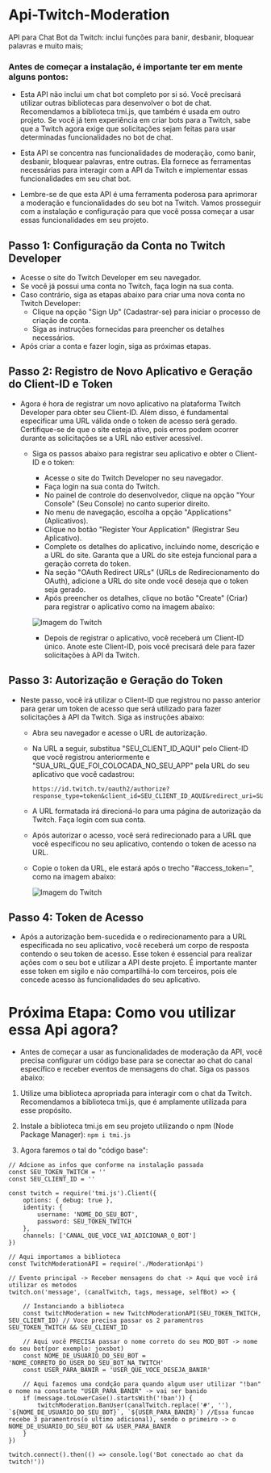 # Api-Twitch-Moderation
API para Chat Bot da Twitch: inclui funções para banir, desbanir, bloquear palavras e muito mais;

### Antes de começar a instalação, é importante ter em mente alguns pontos:
- Esta API não inclui um chat bot completo por si só. Você precisará utilizar outras bibliotecas para desenvolver o bot de chat. Recomendamos a biblioteca tmi.js, que também é usada em outro projeto. Se você já tem experiência em criar bots para a Twitch, sabe que a Twitch agora exige que solicitações sejam feitas para usar determinadas funcionalidades no bot de chat.

- Esta API se concentra nas funcionalidades de moderação, como banir, desbanir, bloquear palavras, entre outras. Ela fornece as ferramentas necessárias para interagir com a API da Twitch e implementar essas funcionalidades em seu chat bot.

- Lembre-se de que esta API é uma ferramenta poderosa para aprimorar a moderação e funcionalidades do seu bot na Twitch. Vamos prosseguir com a instalação e configuração para que você possa começar a usar essas funcionalidades em seu projeto.

## Passo 1: Configuração da Conta no Twitch Developer
- Acesse o site do Twitch Developer em seu navegador.
- Se você já possui uma conta no Twitch, faça login na sua conta.
- Caso contrário, siga as etapas abaixo para criar uma nova conta no Twitch Developer:
  - Clique na opção "Sign Up" (Cadastrar-se) para iniciar o processo de criação de conta.
  - Siga as instruções fornecidas para preencher os detalhes necessários.
- Após criar a conta e fazer login, siga as próximas etapas.

## Passo 2: Registro de Novo Aplicativo e Geração do Client-ID e Token
- Agora é hora de registrar um novo aplicativo na plataforma Twitch Developer para obter seu Client-ID. Além disso, é fundamental especificar uma URL válida onde o token de acesso será gerado. Certifique-se de que o site esteja ativo, pois erros podem ocorrer durante as solicitações se a URL não estiver acessível.
  - Siga os passos abaixo para registrar seu aplicativo e obter o Client-ID e o token:
    - Acesse o site do Twitch Developer no seu navegador.
    - Faça login na sua conta do Twitch.
    - No painel de controle do desenvolvedor, clique na opção "Your Console" (Seu Console) no canto superior direito.
    - No menu de navegação, escolha a opção "Applications" (Aplicativos).
    - Clique no botão "Register Your Application" (Registrar Seu Aplicativo).
    - Complete os detalhes do aplicativo, incluindo nome, descrição e a URL do site. Garanta que a URL do site esteja funcional para a geração correta do token.
    - Na seção "OAuth Redirect URLs" (URLs de Redirecionamento do OAuth), adicione a URL do site onde você deseja que o token seja gerado.
    - Após preencher os detalhes, clique no botão "Create" (Criar) para registrar o aplicativo como na imagem abaixo:
    
    ![Imagem do Twitch](https://i.imgur.com/lO2Ilej.jpg)

    - Depois de registrar o aplicativo, você receberá um Client-ID único. Anote este Client-ID, pois você precisará dele para fazer solicitações à API da Twitch.

## Passo 3: Autorização e Geração do Token
- Neste passo, você irá utilizar o Client-ID que registrou no passo anterior para gerar um token de acesso que será utilizado para fazer solicitações à API da Twitch. Siga as instruções abaixo:
  - Abra seu navegador e acesse o URL de autorização.
  - Na URL a seguir, substitua "SEU_CLIENT_ID_AQUI" pelo Client-ID que você registrou anteriormente e "SUA_URL_QUE_FOI_COLOCADA_NO_SEU_APP" pela URL do seu aplicativo que você cadastrou:
    ```
    https://id.twitch.tv/oauth2/authorize?response_type=token&client_id=SEU_CLIENT_ID_AQUI&redirect_uri=SUA_URL_QUE_FOI_COLOCADA_NO_SEU_APP&scope=chat:read+chat:edit+channel:moderate+whispers:read+whispers:edit+channel_editor+moderator:manage:banned_users+moderation:read+moderator:manage:banned_users+moderator:manage:chat_messages+moderator:read:chatters+moderator:manage:blocked_terms+moderator:manage:chat_messages
    ```
  - A URL formatada irá direcioná-lo para uma página de autorização da Twitch. Faça login com sua conta.
  - Após autorizar o acesso, você será redirecionado para a URL que você especificou no seu aplicativo, contendo o token de acesso na URL.
  - Copie o token da URL, ele estará após o trecho "#access_token=", como na imagem abaixo:

    ![Imagem do Twitch](https://i.imgur.com/80qOIHt.jpg)

## Passo 4: Token de Acesso
- Após a autorização bem-sucedida e o redirecionamento para a URL especificada no seu aplicativo, você receberá um corpo de resposta contendo o seu token de acesso. Esse token é essencial para realizar ações com o seu bot e utilizar a API deste projeto. É importante manter esse token em sigilo e não compartilhá-lo com terceiros, pois ele concede acesso às funcionalidades do seu aplicativo.


# Próxima Etapa: Como vou utilizar essa Api agora?
- Antes de começar a usar as funcionalidades de moderação da API, você precisa configurar um código base para se conectar ao chat do canal específico e receber eventos de mensagens do chat. Siga os passos abaixo:

1. Utilize uma biblioteca apropriada para interagir com o chat da Twitch. Recomendamos a biblioteca tmi.js, que é amplamente utilizada para esse propósito.

2. Instale a biblioteca tmi.js em seu projeto utilizando o npm (Node Package Manager):
   ``` npm i tmi.js ```

3. Agora faremos o tal do "código base":
```
// Adcione as infos que conforme na instalação passada
const SEU_TOKEN_TWITCH = ''
const SEU_CLIENT_ID = ''

const twitch = require('tmi.js').Client({
    options: { debug: true },
    identity: {
        username: 'NOME_DO_SEU_BOT',
        password: SEU_TOKEN_TWITCH
    },
    channels: ['CANAL_QUE_VOCE_VAI_ADICIONAR_O_BOT']
})

// Aqui importamos a biblioteca
const TwitchModerationAPI = require('./ModerationApi')

// Evento principal -> Receber mensagens do chat -> Aqui que você irá utilizar os metodos
twitch.on('message', (canalTwitch, tags, message, selfBot) => {

    // Instanciando a biblioteca
    const twitchModeration = new TwitchModerationAPI(SEU_TOKEN_TWITCH, SEU_CLIENT_ID) // Voce precisa passar os 2 paramentros SEU_TOKEN_TWITCH && SEU_CLIENT_ID

    // Aqui você PRECISA passar o nome correto do seu MOD_BOT -> nome do seu bot(por exemplo: joxsbot)
    const NOME_DE_USUARIO_DO_SEU_BOT = 'NOME_CORRETO_DO_USER_DO_SEU_BOT_NA_TWITCH' 
    const USER_PARA_BANIR = 'USER_QUE_VOCE_DESEJA_BANIR'
    
    // Aqui fazemos uma condção para quando algum user utilizar "!ban" o nome na constante "USER_PARA_BANIR" -> vai ser banido
    if (message.toLowerCase().startsWith('!ban')) {
        twitchModeration.BanUser(canalTwitch.replace('#', ''), `${NOME_DE_USUARIO_DO_SEU_BOT}`, `${USER_PARA_BANIR}`) //Essa funcao recebe 3 paramentros(o ultimo adicional), sendo o primeiro -> o NOME_DE_USUARIO_DO_SEU_BOT && USER_PARA_BANIR
    }
})

twitch.connect().then(() => console.log('Bot conectado ao chat da twitch!'))
```
